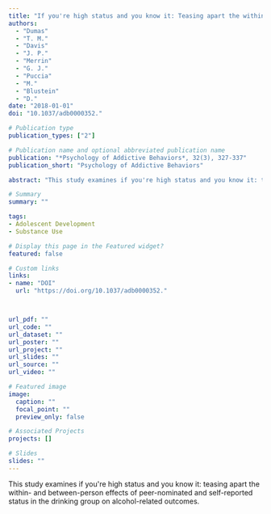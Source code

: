 ```yaml
---
title: "If you're high status and you know it: Teasing apart the within- and between-person effects of peer-nominated and self-reported status in the drinking group on alcohol-related outcomes"
authors:
  - "Dumas"
  - "T. M."
  - "Davis"
  - "J. P."
  - "Merrin"
  - "G. J."
  - "Puccia"
  - "M."
  - "Blustein"
  - "D."
date: "2018-01-01"
doi: "10.1037/adb0000352."

# Publication type
publication_types: ["2"]

# Publication name and optional abbreviated publication name
publication: "*Psychology of Addictive Behaviors*, 32(3), 327-337"
publication_short: "Psychology of Addictive Behaviors"

abstract: "This study examines if you're high status and you know it: teasing apart the within- and between-person effects of peer-nominated and self-reported status in the drinking group on alcohol-related outcomes."

# Summary
summary: ""

tags:
- Adolescent Development
- Substance Use

# Display this page in the Featured widget?
featured: false

# Custom links
links:
- name: "DOI"
  url: "https://doi.org/10.1037/adb0000352."



url_pdf: ""
url_code: ""
url_dataset: ""
url_poster: ""
url_project: ""
url_slides: ""
url_source: ""
url_video: ""

# Featured image
image:
  caption: ""
  focal_point: ""
  preview_only: false

# Associated Projects
projects: []

# Slides
slides: ""
---
```


This study examines if you're high status and you know it: teasing apart the within- and between-person effects of peer-nominated and self-reported status in the drinking group on alcohol-related outcomes.
